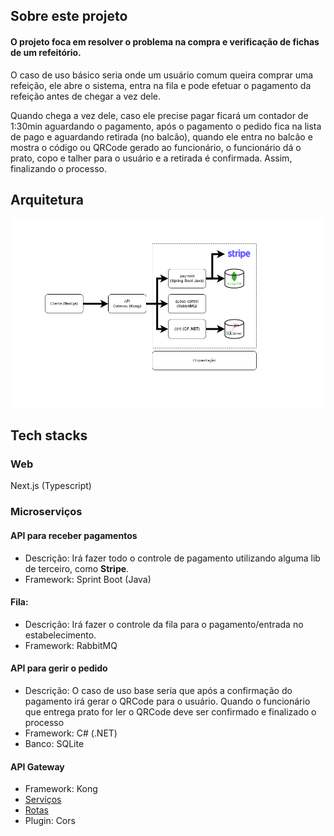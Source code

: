 ## Sobre este projeto
#### O projeto foca em resolver o problema na compra e verificação de fichas de um refeitório. 

O caso de uso básico seria onde um usuário comum queira comprar uma refeição, ele abre o sistema, entra na fila e pode efetuar o pagamento da refeição antes de chegar a vez dele. 

Quando chega a vez dele, caso ele precise pagar ficará um contador de 1:30min aguardando o pagamento, após o pagamento o pedido fica na lista de pago e aguardando retirada (no balcão), quando ele entra no balcão e mostra o código ou QRCode gerado ao funcionário, o funcionário dá o prato, copo e talher para o usuário e a retirada é confirmada. Assim, finalizando o processo.

## Arquitetura

![Foto da arquitetura](https://github.com/phos-dev/gastro-control/blob/master/chart.drawio.png?raw=true)

## Tech stacks

### Web 
Next.js (Typescript)
### Microserviços

#### API para receber pagamentos
  - Descrição: Irá fazer todo o controle de pagamento utilizando alguma lib de terceiro, como **Stripe**.
  - Framework: Sprint Boot (Java)

#### Fila:
  - Descrição: Irá fazer o controle da fila para o pagamento/entrada no estabelecimento.
  - Framework: RabbitMQ
#### API para gerir o pedido
  - Descrição: O caso de uso base seria que após a confirmação do pagamento irá gerar o QRCode para o usuário. Quando o funcionário que entrega prato for ler o QRCode deve ser confirmado e finalizado o processo
  - Framework: C# (.NET)
  - Banco: SQLite
#### API Gateway
  - Framework: Kong
  - [Serviços](https://i.gyazo.com/17ca233740c71dc518831c5ff249daeb.png)
  - [Rotas](https://i.gyazo.com/95901fc66466b4652b2476dfa18e6709.png)
  - Plugin: Cors